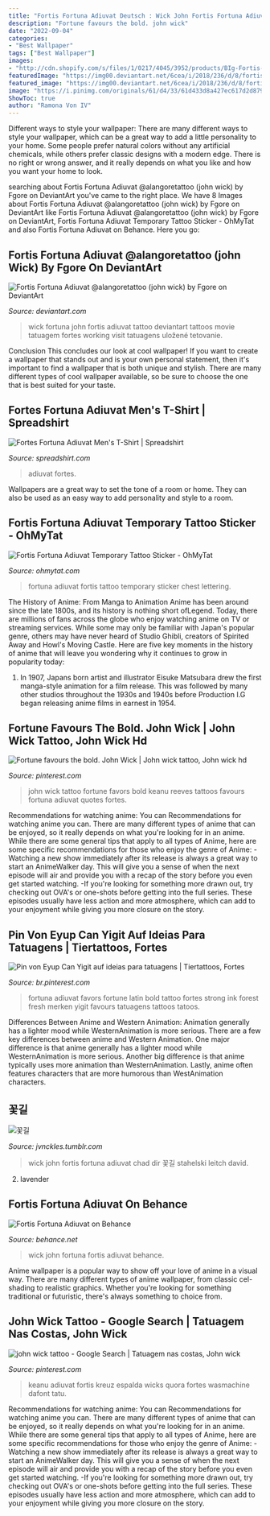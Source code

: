 ```yaml
---
title: "Fortis Fortuna Adiuvat Deutsch : Wick John Fortis Fortuna Adiuvat Chad Dir 꽃길 Stahelski Leitch David"
description: "Fortune favours the bold. john wick"
date: "2022-09-04"
categories:
- "Best Wallpaper"
tags: ["Best Wallpaper"]
images:
- "http://cdn.shopify.com/s/files/1/0217/4045/3952/products/BIg-Fortis-Fortuna-Adiuvat-Lettering-Temporary-Tattoo-Sticker-Design-Idea-Chest_1200x1200.jpg?v=1569078102"
featuredImage: "https://img00.deviantart.net/6cea/i/2018/236/d/8/fortis_fortuna_adiuvat__alangoretattoo__john_wick__by_fgore-dc3oibp.png"
featured_image: "https://img00.deviantart.net/6cea/i/2018/236/d/8/fortis_fortuna_adiuvat__alangoretattoo__john_wick__by_fgore-dc3oibp.png"
image: "https://i.pinimg.com/originals/61/d4/33/61d433d8a427ec617d2d879175ddfa34.jpg"
ShowToc: true
author: "Ramona Von IV"
---
```



Different ways to style your wallpaper:
There are many different ways to style your wallpaper, which can be a great way to add a little personality to your home. Some people prefer natural colors without any artificial chemicals, while others prefer classic designs with a modern edge. There is no right or wrong answer, and it really depends on what you like and how you want your home to look.

	

		
searching about Fortis Fortuna Adiuvat @alangoretattoo (john wick) by Fgore on DeviantArt you've came to the right place. We have 8 Images about Fortis Fortuna Adiuvat @alangoretattoo (john wick) by Fgore on DeviantArt like Fortis Fortuna Adiuvat @alangoretattoo (john wick) by Fgore on DeviantArt, Fortis Fortuna Adiuvat Temporary Tattoo Sticker - OhMyTat and also Fortis Fortuna Adiuvat on Behance. Here you go:
		
    
## Fortis Fortuna Adiuvat @alangoretattoo (john Wick) By Fgore On DeviantArt

<img loading=lazy src="https://img00.deviantart.net/6cea/i/2018/236/d/8/fortis_fortuna_adiuvat__alangoretattoo__john_wick__by_fgore-dc3oibp.png" onerror="this.onerror=null;this.src='https://tse4.mm.bing.net/th?id=OIP.Uw7p-jmmj60BiS4BTE9WfAHaHa&amp;pid=15.1';" alt="Fortis Fortuna Adiuvat @alangoretattoo (john wick) by Fgore on DeviantArt">

_Source: deviantart.com_

>wick fortuna john fortis adiuvat tattoo deviantart tattoos movie tatuagem fortes working visit tatuagens uložené tetovanie. 

	

Conclusion
This concludes our look at cool wallpaper! If you want to create a wallpaper that stands out and is your own personal statement, then it's important to find a wallpaper that is both unique and stylish. There are many different types of cool wallpaper available, so be sure to choose the one that is best suited for your taste.

    
## Fortes Fortuna Adiuvat Men&#039;s T-Shirt | Spreadshirt

<img loading=lazy src="https://image.spreadshirtmedia.com/image-server/v1/mp/products/T210A2MPA3176PT17X73Y39D1014326691S39/views/1,width=1200,height=630,appearanceId=2,backgroundColor=F2F2F2,modelId=1543,crop=design,version=1565758892,modelImageVersion=1563438318/fortes-fortuna-adiuvat-mens-t-shirt.jpg" onerror="this.onerror=null;this.src='https://tse3.mm.bing.net/th?id=OIP.rPaVvzJmNcN90hu0pET59QHaD4&amp;pid=15.1';" alt="Fortes Fortuna Adiuvat Men&#039;s T-Shirt | Spreadshirt">

_Source: spreadshirt.com_

>adiuvat fortes. 

	

Wallpapers are a great way to set the tone of a room or home. They can also be used as an easy way to add personality and style to a room.

    
## Fortis Fortuna Adiuvat Temporary Tattoo Sticker - OhMyTat

<img loading=lazy src="http://cdn.shopify.com/s/files/1/0217/4045/3952/products/BIg-Fortis-Fortuna-Adiuvat-Lettering-Temporary-Tattoo-Sticker-Design-Idea-Chest_1200x1200.jpg?v=1569078102" onerror="this.onerror=null;this.src='https://tse4.mm.bing.net/th?id=OIP.V4FUVzvRhUH2DYbOoOQ_DAHaHa&amp;pid=15.1';" alt="Fortis Fortuna Adiuvat Temporary Tattoo Sticker - OhMyTat">

_Source: ohmytat.com_

>fortuna adiuvat fortis tattoo temporary sticker chest lettering. 

	

The History of Anime: From Manga to Animation
Anime has been around since the late 1800s, and its history is nothing short ofLegend. Today, there are millions of fans across the globe who enjoy watching anime on TV or streaming services. While some may only be familiar with Japan's popular genre, others may have never heard of Studio Ghibli, creators of Spirited Away and Howl's Moving Castle. Here are five key moments in the history of anime that will leave you wondering why it continues to grow in popularity today:
1) In 1907, Japans born artist and illustrator Eisuke Matsubara drew the first manga-style animation for a film release. This was followed by many other studios throughout the 1930s and 1940s before Production I.G began releasing anime films in earnest in 1954.

    
## Fortune Favours The Bold. John Wick | John Wick Tattoo, John Wick Hd

<img loading=lazy src="https://i.pinimg.com/originals/3a/5b/83/3a5b83826d2704df454fa95ffbbd9a41.jpg" onerror="this.onerror=null;this.src='https://tse1.mm.bing.net/th?id=OIP.bQbLrlebAnEqqE8O8MARWQHaEX&amp;pid=15.1';" alt="Fortune favours the bold. John Wick | John wick tattoo, John wick hd">

_Source: pinterest.com_

>john wick tattoo fortune favors bold keanu reeves tattoos favours fortuna adiuvat quotes fortes. 

	

Recommendations for watching anime: You can
Recommendations for watching anime you can. There are many different types of anime that can be enjoyed, so it really depends on what you're looking for in an anime. While there are some general tips that apply to all types of Anime, here are some specific recommendations for those who enjoy the genre of Anime: 
-Watching a new show immediately after its release is always a great way to start an AnimeWalker day. This will give you a sense of when the next episode will air and provide you with a recap of the story before you even get started watching. 
-If you're looking for something more drawn out, try checking out OVA's or one-shots before getting into the full series. These episodes usually have less action and more atmosphere, which can add to your enjoyment while giving you more closure on the story.

    
## Pin Von Eyup Can Yigit Auf Ideias Para Tatuagens | Tiertattoos, Fortes

<img loading=lazy src="https://i.pinimg.com/originals/98/9a/9f/989a9ff3c43ef01d37ad52b737914643.jpg" onerror="this.onerror=null;this.src='https://tse4.mm.bing.net/th?id=OIP.Yt-YWrxCk_yI10EKrV79FgHaHa&amp;pid=15.1';" alt="Pin von Eyup Can Yigit auf ideias para tatuagens | Tiertattoos, Fortes">

_Source: br.pinterest.com_

>fortuna adiuvat favors fortune latin bold tattoo fortes strong ink forest fresh merken yigit favours tatuagens tattoos tatoos. 

	

Differences Between Anime and Western Animation: Animation generally has a lighter mood while WesternAnimation is more serious.
There are a few key differences between anime and Western Animation. One major difference is that anime generally has a lighter mood while WesternAnimation is more serious. Another big difference is that anime typically uses more animation than WesternAnimation. Lastly, anime often features characters that are more humorous than WestAnimation characters.

    
## 꽃길

<img loading=lazy src="https://64.media.tumblr.com/c9018ff341ec940b7d5162784a56be9e/tumblr_oo8e1yHsJ21tqxf9zo4_500.gifv" onerror="this.onerror=null;this.src='https://tse1.mm.bing.net/th?id=OIP.ebp28pcT4TA_3jgwge_jagHaC9&amp;pid=15.1';" alt="꽃길">

_Source: jvnckles.tumblr.com_

>wick john fortis fortuna adiuvat chad dir 꽃길 stahelski leitch david. 

	

2. lavender 

    
## Fortis Fortuna Adiuvat On Behance

<img loading=lazy src="https://mir-s3-cdn-cf.behance.net/project_modules/max_1200/1c954d35550205.56fb41a712571.jpg" onerror="this.onerror=null;this.src='https://tse2.mm.bing.net/th?id=OIP.fbtX_8KpfrAS8qdmUhw36gHaNK&amp;pid=15.1';" alt="Fortis Fortuna Adiuvat on Behance">

_Source: behance.net_

>wick john fortuna fortis adiuvat behance. 

	

Anime wallpaper is a popular way to show off your love of anime in a visual way. There are many different types of anime wallpaper, from classic cel-shading to realistic graphics. Whether you're looking for something traditional or futuristic, there's always something to choice from.

    
## John Wick Tattoo - Google Search | Tatuagem Nas Costas, John Wick

<img loading=lazy src="https://i.pinimg.com/originals/61/d4/33/61d433d8a427ec617d2d879175ddfa34.jpg" onerror="this.onerror=null;this.src='https://tse1.mm.bing.net/th?id=OIP.XQo8urnYXsGPRcWGVwB-vgHaGS&amp;pid=15.1';" alt="john wick tattoo - Google Search | Tatuagem nas costas, John wick">

_Source: pinterest.com_

>keanu adiuvat fortis kreuz espalda wicks quora fortes wasmachine dafont tatu. 

	

Recommendations for watching anime: You can
Recommendations for watching anime you can. There are many different types of anime that can be enjoyed, so it really depends on what you're looking for in an anime. While there are some general tips that apply to all types of Anime, here are some specific recommendations for those who enjoy the genre of Anime: 
-Watching a new show immediately after its release is always a great way to start an AnimeWalker day. This will give you a sense of when the next episode will air and provide you with a recap of the story before you even get started watching. 
-If you're looking for something more drawn out, try checking out OVA's or one-shots before getting into the full series. These episodes usually have less action and more atmosphere, which can add to your enjoyment while giving you more closure on the story.

